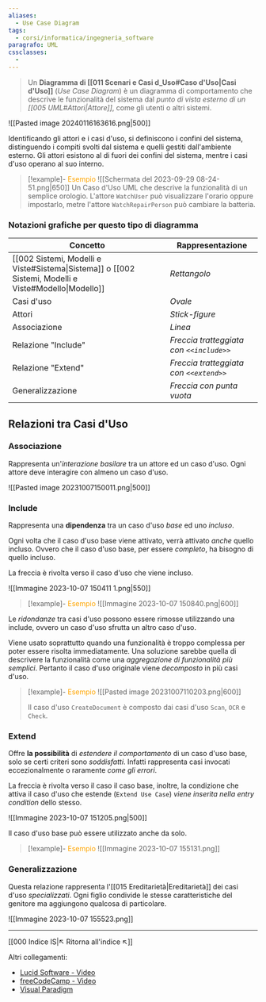 ```yaml
---
aliases:
  - Use Case Diagram
tags:
  - corsi/informatica/ingegneria_software
paragrafo: UML
cssclasses:
  - 
---
```

>Un **Diagramma di [[011 Scenari e Casi d_Uso#Caso d'Uso|Casi d'Uso]]** (*Use Case Diagram*) è un diagramma di comportamento che descrive le funzionalità del sistema dal *punto di vista esterno di un [[005 UML#Attori|Attore]]*, come gli utenti o altri sistemi.

![[Pasted image 20240116163616.png|500]]

Identificando gli attori e i casi d'uso, si definiscono i confini del sistema, distinguendo i compiti svolti dal sistema e quelli gestiti dall'ambiente esterno. 
Gli attori esistono al di fuori dei confini del sistema, mentre i casi d'uso operano al suo interno.

> [!example]- <font color="orange">Esempio</font>
>![[Schermata del 2023-09-29 08-24-51.png|650]]
>Un Caso d'Uso UML che descrive la funzionalità di un semplice orologio. 
>L'attore `WatchUser` può visualizzare l'orario oppure impostarlo, metre l'attore `WatchRepairPerson` può cambiare la batteria.



### Notazioni grafiche per questo tipo di diagramma
| Concetto | Rappresentazione |
| ---- | ---- |
| [[002 Sistemi, Modelli e Viste#Sistema\|Sistema]] o [[002 Sistemi, Modelli e Viste#Modello\|Modello]] | *Rettangolo* |
| Casi d'uso | *Ovale* |
| Attori | *Stick-figure* |
| Associazione | *Linea* |
| Relazione "Include" | *Freccia tratteggiata con `<<include>>`* |
| Relazione "Extend" | *Freccia tratteggiata con `<<extend>>`* |
| Generalizzazione | *Freccia con punta vuota* |


## Relazioni tra Casi d'Uso
### Associazione
Rappresenta un'*interazione basilare* tra un attore ed un caso d'uso. Ogni attore deve interagire con almeno un caso d'uso.

![[Pasted image 20231007150011.png|500]]

### Include
Rappresenta una **dipendenza** tra un caso d'uso *base* ed uno *incluso*. 

Ogni volta che il caso d'uso base viene attivato, verrà attivato *anche* quello incluso. Ovvero che il caso d'uso base, per essere *completo*, ha bisogno di quello incluso.

La freccia è rivolta verso il caso d'uso che viene incluso.

![[Immagine 2023-10-07 150411 1.png|550]]

> [!example]- <font color="orange">Esempio</font>
>![[Immagine 2023-10-07 150840.png|600]]

Le *ridondanze* tra casi d'uso possono essere rimosse utilizzando una include, ovvero un caso d'uso sfrutta un altro caso d'uso.

Viene usato soprattutto quando una funzionalità è troppo complessa per poter essere risolta immediatamente. Una soluzione sarebbe quella di descrivere la funzionalità come una *aggregazione di funzionalità più semplici*. Pertanto il caso d'uso originale viene *decomposto* in più casi d'uso.

> [!example]- <font color="orange">Esempio</font>
>![[Pasted image 20231007110203.png|600]]
>
>Il caso d'uso `CreateDocument` è composto dai casi d'uso `Scan`, `OCR` e `Check`.

### Extend
Offre **la possibilità** di *estendere il comportamento* di un caso d'uso base, solo se certi criteri sono *soddisfatti*. 
Infatti rappresenta casi invocati eccezionalmente o raramente *come gli errori*.

La freccia è rivolta verso il caso il caso base, inoltre, la condizione che attiva il caso d'uso che estende (`Extend Use Case`) *viene inserita nella entry condition* dello stesso.

![[Immagine 2023-10-07 151205.png|500]]

Il caso d'uso base può essere utilizzato anche da solo.

> [!example]- <font color="orange">Esempio</font>
>![[Immagine 2023-10-07 155131.png]]

### Generalizzazione
Questa relazione rappresenta l'[[015 Ereditarietà|Ereditarietà]] dei casi d'uso *specializzati*.
Ogni figlio condivide le stesse caratteristiche del genitore ma aggiungono qualcosa di particolare.

![[Immagine 2023-10-07 155523.png]]

___
[[000 Indice IS|↖ Ritorna all'indice ↖]]

Altri collegamenti: 
- [Lucid Software - Video](https://www.youtube.com/watch?v=4emxjxonNRI)
- [freeCodeCamp - Video](https://youtu.be/WnMQ8HlmeXc?t=3429)
- [Visual Paradigm](https://www.visual-paradigm.com/guide/uml-unified-modeling-language/what-is-use-case-diagram/)